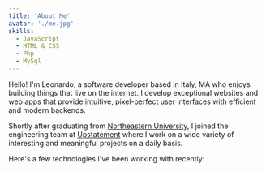 ```yaml
---
title: 'About Me'
avatar: './me.jpg'
skills:
  - JavaScript
  - HTML & CSS
  - Php
  - MySql
---
```


Hello! I'm Leonardo, a software developer based in Italy, MA who enjoys building things that live on the internet. I develop exceptional websites and web apps that provide intuitive, pixel-perfect user interfaces with efficient and modern backends.

Shortly after graduating from [Northeastern University](https://www.ccis.northeastern.edu/), I joined the engineering team at [Upstatement](https://www.upstatement.com/) where I work on a wide variety of interesting and meaningful projects on a daily basis.

Here's a few technologies I've been working with recently: